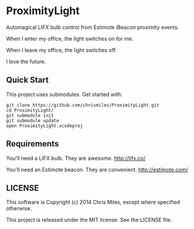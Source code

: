 ProximityLight
==============

Automagical LIFX bulb control from Estimote iBeacon proximity events.

When I enter my office, the light switches on for me.

When I leave my office, the light switches off.

I love the future.


Quick Start
-----------

This project uses submodules. Get started with:

    git clone https://github.com/chrismiles/ProximityLight.git
    cd ProximityLight/
    git submodule init
    git submodule update
    open ProximityLight.xcodeproj


Requirements
------------

You'll need a LIFX bulb. They are awesome. http://lifx.co/

You'll need an Estimote beacon. They are convenient. http://estimote.com/


LICENSE
-------

This software is Copyright (c) 2014 Chris Miles, except where specified otherwise.

This project is released under the MIT license. See the LICENSE file.
